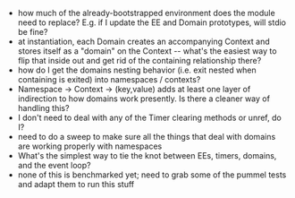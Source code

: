 * how much of the already-bootstrapped environment does the module need to
  replace? E.g. if I update the EE and Domain prototypes, will stdio be fine?
* at instantiation, each Domain creates an accompanying Context and stores
  itself as a "domain" on the Context -- what's the easiest way to flip that
  inside out and get rid of the containing relationship there?
* how do I get the domains nesting behavior (i.e. exit nested when containing
  is exited) into namespaces / contexts?
* Namespace -> Context -> (key,value) adds at least one layer of indirection
  to how domains work presently. Is there a cleaner way of handling this?
* I don't need to deal with any of the Timer clearing methods or unref, do I?
* need to do a sweep to make sure all the things that deal with domains are
  working properly with namespaces
* What's the simplest way to tie the knot between EEs, timers, domains, and
  the event loop?
* none of this is benchmarked yet; need to grab some of the pummel tests and
  adapt them to run this stuff
